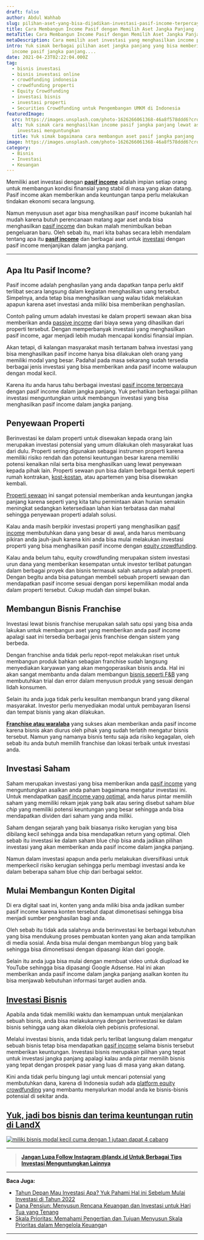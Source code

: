 ```yaml
---
draft: false
author: Abdul Wahhab
slug: pilihan-aset-yang-bisa-dijadikan-investasi-pasif-income-terpercaya
title: Cara Membangun Income Pasif dengan Memilih Aset Jangka Panjang
metaTitle: Cara Membangun Income Pasif dengan Memilih Aset Jangka Panjang
metaDescription: Cara memilih aset investasi yang menghasilkan income pasif jangka panjang
intro: Yuk simak berbagai pilihan aset jangka panjang yang bisa memberikan anda
  income pasif jangka panjang....
date: 2021-04-23T02:22:04.000Z
tag:
  - bisnis investasi
  - bisnis investasi online
  - crowdfunding indonesia
  - crowdfunding properti
  - Equity Crowdfunding
  - investasi bisnis
  - investasi properti
  - Securities Crowdfunding untuk Pengembangan UMKM di Indonesia
featuredImage:
  src: https://images.unsplash.com/photo-1626266061368-46a8f578ddd6?crop=entropy&cs=tinysrgb&fit=max&fm=jpg&ixid=MnwxMTc3M3wwfDF8c2VhcmNofDN8fGluY29tZXxlbnwwfHx8fDE2NDAwMjA0NDk&ixlib=rb-1.2.1&q=80&w=1080
  alt: Yuk simak cara menghasilkan income pasif jangka panjang lewat aset
    investasi menguntungkan
  title: Yuk simak bagaimana cara membangun aset pasif jangka panjang
image: https://images.unsplash.com/photo-1626266061368-46a8f578ddd6?crop=entropy&cs=tinysrgb&fit=max&fm=jpg&ixid=MnwxMTc3M3wwfDF8c2VhcmNofDN8fGluY29tZXxlbnwwfHx8fDE2NDAwMjA0NDk&ixlib=rb-1.2.1&q=80&w=1080
category:
  - Bisnis
  - Investasi
  - Keuangan
---
```

Memiliki aset investasi dengan **[pasif income](https://landx.id/)** adalah impian setiap orang untuk membangun kondisi finansial yang stabil di masa yang akan datang. Pasif income akan memberikan anda keuntungan tanpa perlu melakukan tindakan ekonomi secara langsung.

Namun menyusun aset agar bisa menghasilkan pasif income bukanlah hal mudah karena butuh perencanaan matang agar aset anda bisa menghasilkan [pasif income](https://landx.id/) dan bukan malah menimbulkan beban pengeluaran baru. Oleh sebab itu, mari kita bahas secara lebih mendalam tentang apa itu **[pasif income](https://landx.id/project/)** dan berbagai aset untuk [investasi](https://landx.id/) dengan pasif income menjanjikan dalam jangka panjang.

- - -

## Apa Itu Pasif Income?

Pasif income adalah penghasilan yang anda dapatkan tanpa perlu aktif terlibat secara langsung dalam kegiatan menghasilkan uang tersebut. Simpelnya, anda tetap bisa menghasilkan uang walau tidak melakukan apapun karena aset investasi  anda miliki bisa memberikan penghasilan.

Contoh paling umum adalah investasi ke dalam properti sewaan akan bisa memberikan anda [passive income](https://landx.id/) dari biaya sewa yang dihasilkan dari properti tersebut. Dengan memperbanyak investasi yang menghasilkan pasif income, agar menjadi lebih mudah mencapai kondisi finansial impian.

Akan tetapi, di kalangan masyarakat masih tertanam bahwa investasi yang bisa menghasilkan pasif income hanya bisa dilakukan oleh orang yang memiliki modal yang besar. Padahal pada masa sekarang sudah tersedia berbagai jenis investasi yang bisa memberikan anda pasif income walaupun dengan modal kecil.

Karena itu anda harus tahu berbagai investasi [pasif income terpercaya](https://landx.id/) dengan pasif income dalam jangka panjang. Yuk perhatikan berbagai pilihan investasi menguntungkan untuk membangun investasi yang bisa menghasilkan pasif income dalam jangka panjang.

## Penyewaan Properti

Berinvestasi ke dalam properti  untuk disewakan kepada orang lain merupakan investasi  potensial yang umum dilakukan oleh masyarakat luas dari dulu. Properti sering digunakan sebagai instrumen properti karena memiliki risiko rendah dan potensi keuntungan besar karena memiliki potensi kenaikan nilai serta bisa menghasilkan uang lewat penyewaan kepada pihak lain. Properti  sewaan pun bisa dalam berbagai bentuk seperti rumah kontrakan, [kost-kostan](https://landx.id/), atau apartemen yang bisa disewakan kembali.

[Properti sewaan](https://landx.id/) ini sangat potensial memberikan anda keuntungan jangka panjang karena seperti yang kita tahu permintaan akan hunian semakin meningkat sedangkan ketersediaan lahan kian terbatasa dan mahal sehingga penyewaan properti adalah solusi.

Kalau anda masih berpikir investasi properti yang menghasilkan [pasif income](https://landx.id/) membutuhkan dana yang besar di awal, anda harus membuang pikiran anda jauh-jauh karena kini anda bisa mulai melakukan investasi properti yang bisa menghasilkan pasif income dengan [equity crowdfunding](https://landx.id/).

Kalau anda belum tahu, equity crowdfunding merupakan sistem investasi urun dana yang memberikan kesempatan untuk investor terlibat patungan dalam berbagai proyek dan bisnis termasuk salah satunya adalah properti. Dengan begitu anda bisa patungan membeli sebuah properti sewaan dan mendapatkan pasif income sesuai dengan porsi kepemilikan modal anda dalam properti tersebut. Cukup mudah dan simpel bukan.

## Membangun Bisnis Franchise

Investasi lewat  bisnis franchise merupakan salah satu opsi yang bisa anda lakukan untuk membangun aset yang memberikan anda pasif income apalagi saat ini tersedia berbagai jenis franchise dengan sistem yang berbeda.

Dengan franchise anda tidak perlu repot-repot melakukan riset untuk membangun produk bahkan sebagian franchise sudah langsung menyediakan karyawan yang akan mengoperasikan bisnis anda. Hal ini akan sangat membantu anda dalam membangun [bisnis seperti F&B](https://landx.id/) yang membutuhkan trial dan error dalam menyusun produk yang sesuai dengan lidah konsumen.

Selain itu anda juga tidak perlu kesulitan membangun brand yang dikenal masyarakat. Investor perlu menyediakan modal untuk pembayaran lisensi dan tempat bisnis yang akan dilakukan.

**[Franchise atau waralaba](https://landx.id/project/)** yang sukses akan memberikan anda pasif income karena bisnis akan diurus oleh pihak yang sudah terlatih mengatur bisnis tersebut. Namun yang namanya bisnis tentu saja ada risiko kegagalan, oleh sebab itu anda butuh memilih franchise dan lokasi terbaik untuk investasi anda.

## Investasi Saham

Saham merupakan investasi yang bisa memberikan anda [pasif income](https://landx.id/) yang menguntungkan asalkan anda paham bagaimana mengatur investasi ini. Untuk mendapatkan [pasif income yang optimal](https://landx.id/), anda harus pintar memilih saham yang memiliki rekam jejak yang baik atau sering disebut saham *blue chip* yang memiliki potensi keuntungan yang besar sehingga anda bisa mendapatkan dividen dari saham yang anda miliki.

Saham dengan sejarah yang baik biasanya risiko kerugian yang bisa dibilang kecil sehingga anda bisa mendapatkan return yang optimal. Oleh sebab itu investasi ke dalam saham blue chip bisa anda jadikan pilihan investasi yang akan memberikan anda pasif income dalam jangka panjang.

Namun dalam investasi apapun anda perlu melakukan diversifikasi untuk memperkecil risiko kerugian sehingga perlu membagi investasi anda ke dalam beberapa saham blue chip dari berbagai sektor.

## Mulai Membangun Konten Digital

Di era digital saat ini, konten yang anda miliki bisa anda jadikan sumber pasif income karena konten tersebut dapat dimonetisasi sehingga bisa menjadi sumber penghasilan bagi anda.

Oleh sebab itu tidak ada salahnya anda berinvestasi ke berbagai kebutuhan yang bisa mendukung proses pembuatan konten yang akan anda tampilkan di media sosial. Anda bisa mulai dengan membangun blog yang baik sehingga bisa dimonetisasi dengan dipasangi iklan dari google.

Selain itu anda juga bisa mulai dengan membuat video untuk diupload ke YouTube sehingga bisa dipasangi Google Adsense. Hal ini akan memberikan anda pasif income dalam jangka panjang asalkan konten itu bisa menjawab kebutuhan informasi target audien anda.

## [Investasi Bisnis](https://landx.id/)

Apabila anda tidak memiliki waktu dan kemampuan untuk menjalankan sebuah bisnis, anda bisa melakukannya dengan berinvestasi ke dalam bisnis sehingga uang akan dikelola oleh pebisnis profesional.

Melalui investasi bisnis, anda tidak perlu terlibat langsung dalam mengatur sebuah bisnis tetap bisa mendapatkan [pasif income](https://landx.id/) selama bisnis tersebut memberikan keuntungan. Investasi bisnis merupakan pilihan yang tepat untuk investasi jangka panjang apalagi kalau anda pintar memilih bisnis yang tepat dengan prospek pasar yang luas di masa yang akan datang.

Kini anda tidak perlu bingung lagi untuk mencari potensial yang membutuhkan dana, karena di Indonesia sudah ada [platform equity crowdfunding](https://landx.id/) yang membantu menyalurkan modal anda ke bisnis-bisnis potensial di sekitar anda.

## [Yuk, jadi bos bisnis dan terima keuntungan rutin di LandX](https://landx.id/project/?utm_source=Blog&utm_medium=organic+keyword&utm_campaign=blog&utm_id=Blog)

[![miliki bisnis modal kecil cuma dengan 1 jutaan dapat 4 cabang ](https://accountgram-production.sfo2.cdn.digitaloceanspaces.com/landx_ghost/2021/11/jadi-owner-bisnis-hanya-1-jutaan-dengan-cuan-yang-sangat-menjanjikan.png)](https://landx.id/project/?utm_source=Blog&utm_medium=organic+keyword&utm_campaign=blog&utm_id=Blog)



- - -

> **[Jangan Lupa Follow Instagram @landx.id Untuk Berbagai Tips Investasi Menguntungkan Lainnya](https://www.instagram.com/landx.id/?utm_medium=copy_link)**

- - -

**Baca Juga:**

* [Tahun Depan Mau Investasi Apa? Yuk Pahami Hal ini Sebelum Mulai Investasi di Tahun 2022](https://landx.id/blog/hal-penting-yang-harus-dipahami-saat-berinvestasi-di-tahun-2022/)
* [Dana Pensiun: Menyusun Rencana Keuangan dan Investasi untuk Hari Tua yang Tenang](https://landx.id/blog/perencanaan-keuangan-untuk-hari-tua/)
* [Skala Prioritas: Memahami Pengertian dan Tujuan Menyusun Skala Prioritas dalam Mengelola Keuanga](https://landx.id/blog/konsep-skala-prioritas/)n

- - -